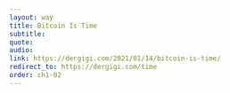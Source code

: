 ```yaml
---
layout: way
title: Bitcoin Is Time
subtitle:
quote:
audio:
link: https://dergigi.com/2021/01/14/bitcoin-is-time/
redirect_to: https://dergigi.com/time
order: ch1-02
---
```

